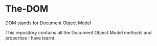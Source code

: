 # The-DOM

DOM stands for Document Object Model

This repository contains all the Document Object Model methods and properties I have learnt.
